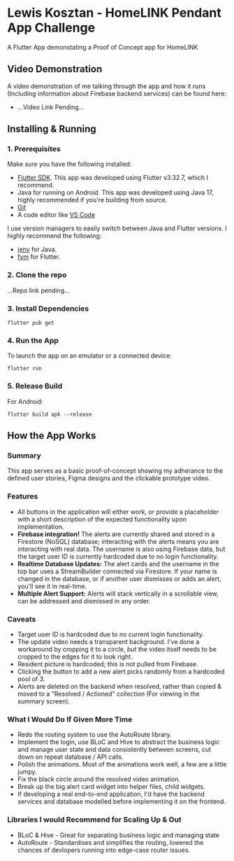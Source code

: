 # Lewis Kosztan - HomeLINK Pendant App Challenge

A Flutter App demonstating a Proof of Concept app for HomeLINK

## Video Demonstration
A video demonstration of me talking through the app and how it runs (Including information about Firebase backend services) can be found here:
- ...Video Link Pending...

## Installing & Running
### 1. Prerequisites
Make sure you have the following installed:
- [Flutter SDK](https://docs.flutter.dev/get-started/install). This app was developed using Flutter v3.32.7, which I recommend.
- Java for running on Android. This app was developed using Java 17, highly recommended if you're building from source. 
- [Git](https://git-scm.com/)
- A code editor like [VS Code](https://code.visualstudio.com/)

I use version managers to easily switch between Java and Flutter versions. I highly recommend the following:
- [jenv](https://github.com/jenv/jenv) for Java. 
- [fvm](https://fvm.app) for Flutter. 

### 2. Clone the repo
...Repo link pending...

### 3. Install Dependencies
```
flutter pub get
```

### 4. Run the App
To launch the app on an emulator or a connected device:
```
flutter run
```

### 5. Release Build
For Android:
```
flutter build apk --release
```

## How the App Works
### Summary
This app serves as a basic proof-of-concept showing my adherance to the defined user stories, Figma designs and the clickable prototype video.

### Features
- All buttons in the application will either work, or provide a placeholder with a short description of the expected functionality upon implementation.
- **Firebase integration!** The alerts are currently shared and stored in a Firestore (NoSQL) database; interacting with the alerts means you are interacting with real data. The username is also using Firebase data, but the target user ID is currently hardcoded due to no login functionality.
- **Realtime Database Updates:** The alert cards and the username in the top bar uses a StreamBuilder connected via Firestore. If your name is changed in the database, or if another user dismisses or adds an alert, you'll see it in real-time.
- **Multiple Alert Support:** Alerts will stack vertically in a scrollable view, can be addressed and dismissed in any order.

### Caveats
- Target user ID is hardcoded due to no current login functionality.
- The update video needs a transparent background. I've done a workaround by cropping it to a circle, *but* the video itself needs to be cropped to the edges for it to look right.
- Resident picture is hardcoded; this is not pulled from Firebase.
- Clicking the button to add a new alert picks randomly from a hardcoded pool of 3.
- Alerts are deleted on the backend when resolved, rather than copied & moved to a "Resolved / Actioned" collection (For viewing in the summary screen).

### What I Would Do If Given More Time
- Redo the routing system to use the AutoRoute library.
- Implement the login, use BLoC and Hive to abstract the business logic and manage user state and data consistently between screens, cut down on repeat database / API calls.
- Polish the animations. Most of the animations work well, a few are a little jumpy.
- Fix the black circle around the resolved video animation.
- Break up the big alert card widget into helper files, child widgets.
- If developing a real end-to-end application, I'd have the backend services and database modelled before implementing it on the frontend.

### Libraries I would Recommend for Scaling Up & Out
- BLoC & Hive - Great for separating business logic and managing state
- AutoRoute - Standardises and simplifies the routing, lowered the chances of devlopers running into edge-case router issues.

